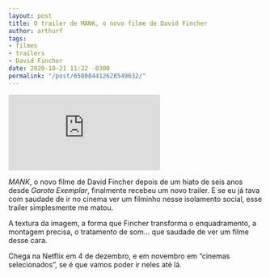 ```yaml
---
layout: post
title: O trailer de MANK, o novo filme de David Fincher
author: arthurf
tags:
- filmes
- trailers
- David Fincher
date: 2020-10-21 11:22 -0300
permalink: "/post/658084412628549632/"
---
```

<iframe class="full-width" src="https://www.youtube.com/embed/vuKEg9qgDOc" frameborder="0" allow="accelerometer; autoplay; clipboard-write; encrypted-media; gyroscope; picture-in-picture" allowfullscreen></iframe>

*MANK*, o novo filme de David Fincher depois de um hiato de seis anos desde *Garota Exemplar*, finalmente recebeu um novo trailer. E se eu já tava com saudade de ir no cinema ver um filminho nesse isolamento social, esse trailer simplesmente me matou.

A textura da imagem, a forma que Fincher transforma o enquadramento, a montagem precisa, o tratamento de som… que saudade de ver um filme desse cara.

Chega na Netflix em 4 de dezembro, e em novembro em “cinemas selecionados”, se é que vamos poder ir neles até lá.

